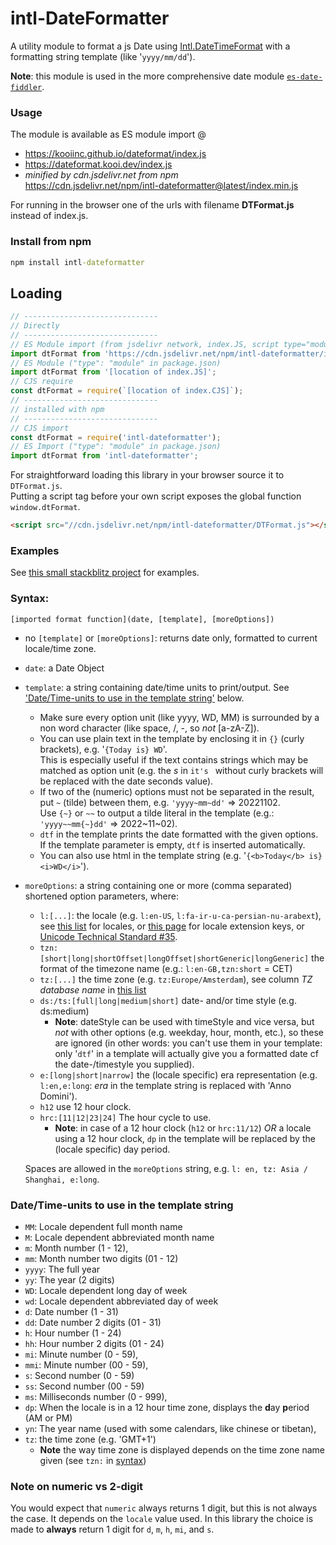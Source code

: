 # intl-DateFormatter

A utility module to format a js Date using [Intl.DateTimeFormat](https://developer.mozilla.org/en-US/docs/Web/JavaScript/Reference/Global_Objects/Intl/DateTimeFormat/DateTimeFormat) with a formatting string
template (like '`yyyy/mm/dd`'). 

**Note**: this module is used in the more comprehensive date module [`es-date-fiddler`](https://github.com/KooiInc/es-date-fiddler).

### Usage
The module is available as ES module import @
- https://kooiinc.github.io/dateformat/index.js
- https://dateformat.kooi.dev/index.js
- *minified by cdn.jsdelivr.net from npm*
  <br>https://cdn.jsdelivr.net/npm/intl-dateformatter@latest/index.min.js

For running in the browser one of the urls with filename **DTFormat.js** instead of index.js.

### Install from npm
```cmd
npm install intl-dateformatter
```

## Loading
```js
// ------------------------------
// Directly
// ------------------------------
// ES Module import (from jsdelivr network, index.JS, script type="module")
import dtFormat from 'https://cdn.jsdelivr.net/npm/intl-dateformatter/index.js';
// ES Module ("type": "module" in package.json)
import dtFormat from '[location of index.JS]';
// CJS require
const dtFormat = require(`[location of index.CJS]`);
// ------------------------------
// installed with npm
// ------------------------------
// CJS import
const dtFormat = require('intl-dateformatter');
// ES Import ("type": "module" in package.json)
import dtFormat from 'intl-dateformatter';
```

For straightforward loading this library in your browser source it to `DTFormat.js`.<br>
Putting a script tag before your own script exposes the global function `window.dtFormat`.

```html
<script src="//cdn.jsdelivr.net/npm/intl-dateformatter/DTFormat.js"></script>
```

### Examples
See [this small stackblitz project](https://stackblitz.com/edit/web-platform-5wqvwc?file=script.js) for examples.

### Syntax:
`[imported format function](date, [template], [moreOptions])`
- no `[template]` or `[moreOptions]`: returns date only, formatted to
  current locale/time zone.
- `date`: a Date Object
- `template`: a string containing date/time units to print/output. See ['Date/Time-units to use in the template string'](#datetime-units-to-use-in-the-template-string) below.
  - Make sure every option unit (like yyyy, WD, MM) is surrounded by a non word character (like space, /, -, so *not* [a-zA-Z]).
  - You can use plain text in the template by enclosing it in `{}` (curly brackets), e.g. '`{Today is} WD`'.<br>
      This is especially useful if the text contains strings which may be matched as option unit (e.g. the *s* in `it's ` without curly brackets will be replaced with the date seconds value).
  - If two of the (numeric) options must not be separated in the result, put `~` (tilde) between them, e.g. `'yyyy~mm~dd'` => 20221102.<br>Use `{~}` or `~~` to output a tilde literal in the template (e.g.: `'yyyy~~mm{~}dd'` => 2022&#126;11&#126;02).
  - `dtf` in the template prints the date formatted with the given options. If the template parameter is empty, `dtf` is inserted automatically. 
  - You can also use html in the template string (e.g. '`{<b>Today</b> is} <i>WD</i>`').
- `moreOptions`: a string containing one or more (comma separated) shortened option parameters, where:
    - `l:[...]`: the locale (e.g. `l:en-US`, `l:fa-ir-u-ca-persian-nu-arabext`), see [this list](https://en.wikipedia.org/wiki/List_of_ISO_639-1_codes) for locales, or [this page](https://betterprogramming.pub/formatting-dates-with-the-datetimeformat-object-9c808dc58604) for locale extension keys, or [Unicode Technical Standard #35](https://www.unicode.org/reports/tr35/tr35.html#BCP_47_Conformance).
    - `tzn:[short|long|shortOffset|longOffset|shortGeneric|longGeneric]` the format of the timezone name (e.g.: `l:en-GB,tzn:short` = CET)
    - `tz:[...]` the time zone (e.g. `tz:Europe/Amsterdam`), see column *TZ database name* in [this list](https://en.wikipedia.org/wiki/List_of_tz_database_time_zones)
    - `ds:/ts:[full|long|medium|short]` date- and/or time style (e.g. ds:medium)
      - **Note**: dateStyle can be used with timeStyle and vice versa, but *not* with other options (e.g. weekday, hour, month, etc.), so these are ignored (in other words: you can't use them in your template: only '`dtf`' in a template will actually give you a formatted date cf the date-/timestyle you supplied).
    - `e:[long|short|narrow]` the (locale specific) era representation (e.g. `l:en,e:long`: *era* in the template string is replaced with 'Anno Domini').
    - `h12` use 12 hour clock.
    - `hrc:[11|12|23|24]` The hour cycle to use.
       - **Note**: in case of a 12 hour clock (`h12` or `hrc:11/12`) *OR* a locale using a 12 hour clock, `dp` in the template will be replaced by the (locale specific) day period.
 
  Spaces are allowed in the `moreOptions` string, e.g. `l: en, tz: Asia / Shanghai, e:long`.  

### Date/Time-units to use in the template string
- `MM`: Locale dependent full month name
- `M`: Locale dependent abbreviated month name
- `m`: Month number (1 - 12),
- `mm`: Month number two digits (01 - 12)
- `yyyy`: The full year
- `yy`: The year (2 digits)
- `WD`: Locale dependent long day of week
- `wd`: Locale dependent abbreviated day of week
- `d`: Date number (1 - 31)
- `dd`: Date number 2 digits (01 - 31)
- `h`: Hour number (1 - 24)
- `hh`: Hour number 2 digits (01 - 24)
- `mi`: Minute number (0 - 59),
- `mmi`: Minute number (00 - 59),
- `s`: Second number (0 - 59)
- `ss`: Second number (00 - 59)
- `ms`: Milliseconds number (0 - 999),
- `dp`: When the locale is in a 12 hour time zone, displays the <b>d</b>ay <b>p</b>eriod (AM or PM)
- `yn`: The year name (used with some calendars, like chinese or tibetan),
- `tz`: the time zone (e.g. 'GMT+1')
   - **Note** the way time zone is displayed depends on the time zone name given (see `tzn:` in [syntax](#Syntax))

### Note on numeric vs 2-digit
You would expect that `numeric` always returns 1 digit, but this is not always the case. It depends on the `locale` value used. 
In this library the choice is made to **always** return 1 digit for `d`, `m`, `h`, `mi`, and `s`.
